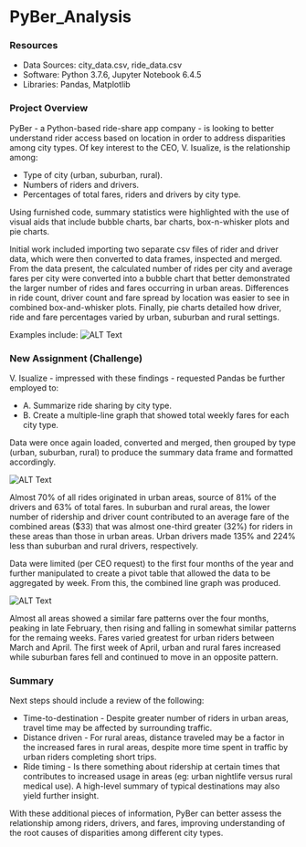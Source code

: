 # PyBer_Analysis

### Resources
- Data Sources: city_data.csv, ride_data.csv
- Software: Python 3.7.6, Jupyter Notebook 6.4.5
- Libraries: Pandas, Matplotlib

### Project Overview
PyBer - a Python-based ride-share app company - is looking to better understand rider access based on location in order to address disparities among city types.
Of key interest to the CEO, V. Isualize, is the relationship among:
* Type of city (urban, suburban, rural).
* Numbers of riders and drivers.
* Percentages of total fares, riders and drivers by city type.

Using furnished code, summary statistics were highlighted with the use of visual aids that include bubble charts, bar charts, box-n-whisker plots and pie charts.

Initial work included importing two separate csv files of rider and driver data, which were then converted to data frames, inspected and merged.
From the data present, the calculated number of rides per city and average fares per city were converted into a bubble chart that better demonstrated the larger number of rides and fares occurring in urban areas.
Differences in ride count, driver count and fare spread by location was easier to see in combined box-and-whisker plots. Finally, pie charts detailed how driver, ride and fare percentages varied by urban, suburban and rural settings.

Examples include:
   ![ALT Text](https://user-images.githubusercontent.com/30667001/150445805-55b23053-ef0b-4805-b074-78c326ae4445.png)

### New Assignment (Challenge)
V. Isualize - impressed with these findings - requested Pandas be further employed to:
* A. Summarize ride sharing by city type.
* B. Create a multiple-line graph that showed total weekly fares for each city type.

Data were once again loaded, converted and merged, then grouped by type (urban, suburban, rural) to produce the summary data frame and formatted accordingly.

   ![ALT Text](https://user-images.githubusercontent.com/30667001/150442601-73802679-be48-4a9c-8ca3-0f493ed4a0d2.png)

Almost 70% of all rides originated in urban areas, source of 81% of the drivers and 63% of total fares. In suburban and rural areas, the lower number of ridership and driver count contributed to an average fare of the combined areas ($33) that was almost one-third greater (32%) for riders in these areas than those in urban areas. Urban drivers made 135% and 224% less than suburban and rural drivers, respectively.

Data were limited (per CEO request) to the first four months of the year and further manipulated to create a pivot table that allowed the data to be aggregated by week.
From this, the combined line graph was produced.

   ![ALT Text](https://user-images.githubusercontent.com/30667001/150442582-7d7a1863-71af-4f8a-96ae-53cd5d620304.png)

Almost all areas showed a similar fare patterns over the four months, peaking in late February, then rising and falling in somewhat similar patterns for the remaing weeks. Fares  varied greatest for urban riders between March and April. The first week of April, urban and rural fares increased while suburban fares fell and continued to move in an opposite pattern.

### Summary
Next steps should include a review of the following:
* Time-to-destination - Despite greater number of riders in urban areas, travel time may be affected by surrounding traffic.
* Distance driven - For rural areas, distance traveled may be a factor in the increased fares in rural areas, despite more time spent in traffic by urban riders completing short trips.
* Ride timing - Is there something about ridership at certain times that contributes to increased usage in areas (eg: urban nightlife versus rural medical use).
A high-level summary of typical destinations may also yield further insight.

With these additional pieces of information, PyBer can better assess the relationship among riders, drivers, and fares, improving understanding of the root causes of disparities among different city types.
